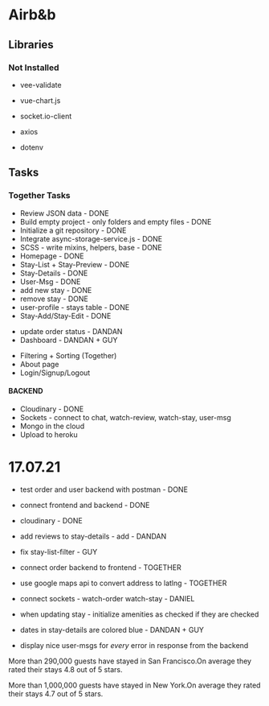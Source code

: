 # Airb&b

## Libraries

### Not Installed

- vee-validate
- vue-chart.js

- socket.io-client
- axios
- dotenv

## Tasks

### Together Tasks

- Review JSON data - DONE
- Build empty project - only folders and empty files - DONE
- Initialize a git repository - DONE
- Integrate async-storage-service.js - DONE
- SCSS - write mixins, helpers, base - DONE
- Homepage - DONE
- Stay-List + Stay-Preview - DONE
- Stay-Details - DONE
- User-Msg - DONE
- add new stay - DONE
- remove stay - DONE
- user-profile - stays table - DONE
- Stay-Add/Stay-Edit - DONE

* update order status - DANDAN
* Dashboard - DANDAN + GUY

- Filtering + Sorting (Together)
- About page
- Login/Signup/Logout

#### BACKEND

- Cloudinary - DONE
- Sockets - connect to chat, watch-review, watch-stay, user-msg
- Mongo in the cloud
- Upload to heroku

# 17.07.21

- test order and user backend with postman - DONE
- connect frontend and backend - DONE
- cloudinary - DONE

- add reviews to stay-details - add - DANDAN
- fix stay-list-filter - GUY
- connect order backend to frontend - TOGETHER
- use google maps api to convert address to latlng - TOGETHER
- connect sockets - watch-order watch-stay - DANIEL
- when updating stay - initialize amenities as checked if they are checked
- dates in stay-details are colored blue - DANDAN + GUY
- display nice user-msgs for _every_ error in response from the backend

More than 290,000 guests have stayed in San Francisco.On average they rated their stays 4.8 out of 5 stars.

More than 1,000,000 guests have stayed in New York.On average they rated their stays 4.7 out of 5 stars.
